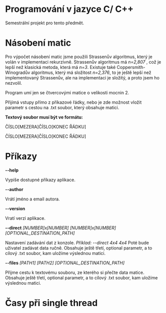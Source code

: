 # Programování v jazyce C/ C++
Semestrální projekt pro tento předmět.
# Násobení matic
Pro výpočet násobení matic jsme použili Strassenův algoritmus, který je volán v implementaci rekurzivně. Strassenův algoritmus má _n=2,807_ , což je lepší než klasická metoda, která má _n=3_. Existuje také Coppersmith-Winogradův algoritmus, který má složitost _n=2,376_, to je ještě lepší než implementovaný Strassenův, ale na implementaci je složitý, a proto jsem ho nezvolil.

Program umí jen se čtvercovými matice o velikosti mocnin 2.

Přijímá vstupy přímo z příkazové řádky, nebo je zde možnost vložit parametr s cestou na .txt soubor, který obsahuje matici.

**Textový soubor musí být ve formátu:**

ČÍSLO[MEZERA]ČÍSLO[KONEC ŘÁDKU]

ČÍSLO[MEZERA]ČÍSLO[KONEC ŘÁDKU]

# Příkazy

**--help** 

Vypíše dostupné příkazy aplikace.

**--author**

Vrátí jméno a email autora.

**--version**

Vratí verzi aplikace.

**--direct** _[NUMBER]x[NUMBER] [NUMBER]x[NUMBER] [OPTIONAL_DESTINATION_PATH]_

Nastavení zadávání dat z konzole.
_Příklad: --direct 4x4 4x4_
Poté bude uživatel zadávat data ručně. Obsahuje ještě třetí, optional parametr, a to cílový .txt soubor, kam uložíme výslednou matici.

**--files** _[PATH1] [PATH2] [OPTIONAL_DESTINATION_PATH]_ 

Přijme cestu k textovému souboru, ze kterého si přečte data matice. Obsahuje ještě třetí, optional parametr, a to cílový .txt soubor, kam uložíme výslednou matici.

# Časy při single thread